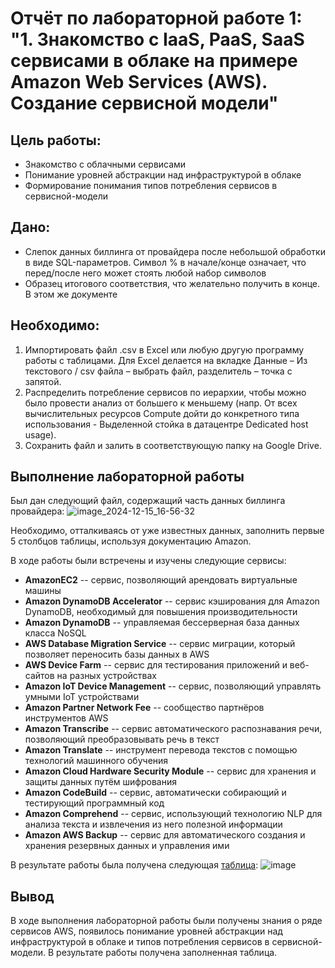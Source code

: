 # Отчёт по лабораторной работе 1: "1. Знакомство с IaaS, PaaS, SaaS сервисами в облаке на примере Amazon Web Services (AWS). Создание сервисной модели"
## Цель работы:
- Знакомство с облачными сервисами
- Понимание уровней абстракции над инфраструктурой в облаке
- Формирование понимания типов потребления сервисов в сервисной-модели

## Дано:
- Слепок данных биллинга от провайдера после небольшой обработки в виде SQL-параметров. Символ % в начале/конце означает, что перед/после него может стоять любой набор символов
- Образец итогового соответствия, что желательно получить в конце. В этом же документе  

## Необходимо:
1. Импортировать файл .csv в Excel или любую другую программу работы с таблицами. Для Excel делается на вкладке Данные – Из текстового / csv файла – выбрать файл, разделитель – точка с запятой.
2. Распределить потребление сервисов по иерархии, чтобы можно было провести анализ от большего к меньшему (напр. От всех вычислительных ресурсов Compute дойти до конкретного типа использования - Выделенной стойка в датацентре Dedicated host usage).
3. Сохранить файл и залить в соответствующую папку на Google Drive.

## Выполнение лабораторной работы
Был дан следующий файл, содержащий часть данных биллинга провайдера:
![image_2024-12-15_16-56-32](https://github.com/user-attachments/assets/b9e82fc0-6c7a-4c9a-bba4-ba5e8820b5d6)

Необходимо, отталкиваясь от уже известных данных, заполнить первые 5 столбцов таблицы, используя документацию Amazon.

В ходе работы были встречены и изучены следующие сервисы:
- **AmazonEC2** -- сервис, позволяющий арендовать виртуальные машины
- **Amazon DynamoDB Accelerator** -- сервис кэширования для Amazon DynamoDB, необходимый для повышения производительности
- **Amazon DynamoDB** -- управляемая бессерверная база данных класса NoSQL
- **AWS Database Migration Service** -- сервис миграции, который позволяет переносить базы данных в AWS
- **AWS Device Farm** -- сервис для тестирования приложений и веб-сайтов на разных устройствах
- **Amazon IoT Device Management** -- сервис, позволяющий управлять умными IoT устройствами
- **Amazon Partner Network Fee** -- сообщество партнёров инструментов AWS
- **Amazon Transcribe** -- сервис автоматического распознавания речи, позволяющий преобразовывать речь в текст
- **Amazon Translate** -- инструмент перевода текстов с помощью технологий машинного обучения
- **Amazon Cloud Hardware Security Module** -- сервис для хранения и защиты данных путём шифрования
- **Amazon CodeBuild** -- сервис, автоматически собирающий и тестирующий программный код
- **Amazon Comprehend** -- сервис, использующий технологию NLP для анализа текста и извлечения из него полезной информации
- **Amazon AWS Backup** -- сервис для автоматического создания и хранения резервных данных и управления ими

В результате работы была получена следующая [таблица](https://docs.google.com/spreadsheets/d/1qnQ3fE6z63TVK-_jVGYb7jzE5WirQ_vjQNAPFY3mkUE/edit?gid=0#gid=0):
![image](https://github.com/user-attachments/assets/1c2566ad-073f-40e5-91f6-c8dcb892e9e4)



## Вывод
В ходе выполнения лабораторной работы были получены знания о ряде сервисов AWS, появилось понимание уровней абстракции над инфраструктурой в облаке и типов потребления сервисов в сервисной-модели. В результате работы получена заполненная таблица.


